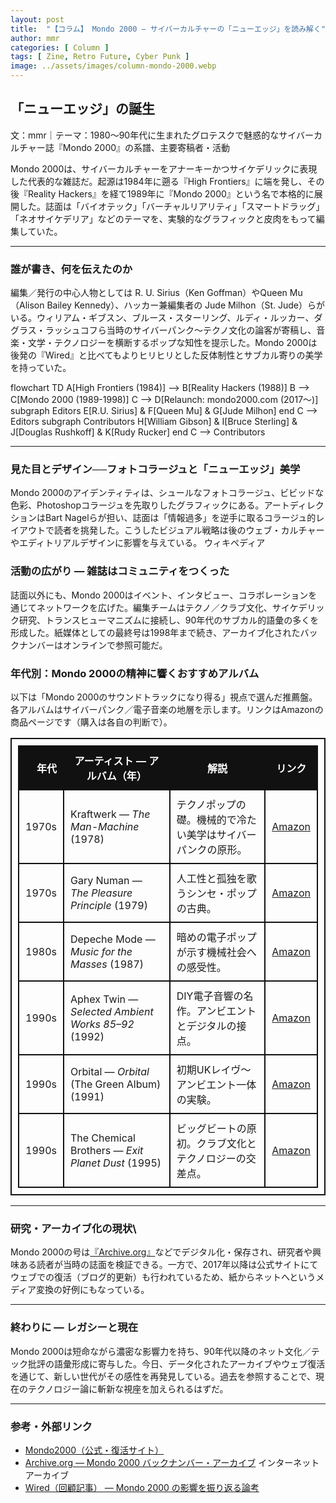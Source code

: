 ```yaml
---
layout: post
title:  "【コラム】 Mondo 2000 — サイバーカルチャーの「ニューエッジ」を読み解く"
author: mmr
categories: [ Column ]
tags: [ Zine, Retro Future, Cyber Punk ]
image: ../assets/images/column-mondo-2000.webp
---
```


##  「ニューエッジ」の誕生

文：mmr｜テーマ：1980〜90年代に生まれたグロテスクで魅惑的なサイバーカルチャー誌『Mondo 2000』の系譜、主要寄稿者・活動


Mondo 2000は、サイバーカルチャーをアナーキーかつサイケデリックに表現した代表的な雑誌だ。起源は1984年に遡る『High Frontiers』に端を発し、その後『Reality Hackers』を経て1989年に『Mondo 2000』という名で本格的に展開した。誌面は「バイオテック」「バーチャルリアリティ」「スマートドラッグ」「ネオサイケデリア」などのテーマを、実験的なグラフィックと皮肉をもって編集していた。



---

<style type="text/css">
table, td, th {
border: 2px #111 solid;
width: auto;
padding: 10px; 
}
th {
background-color: #111;
color: #fff;
}
</style>


### 誰が書き、何を伝えたのか

編集／発行の中心人物としては R. U. Sirius（Ken Goffman）やQueen Mu（Alison Bailey Kennedy）、ハッカー兼編集者の Jude Milhon（St. Jude）らがいる。ウィリアム・ギブスン、ブルース・スターリング、ルディ・ルッカー、ダグラス・ラッシュコフら当時のサイバーパンク〜テクノ文化の論客が寄稿し、音楽・文学・テクノロジーを横断するポップな知性を提示した。Mondo 2000は後発の『Wired』と比べてもよりヒリヒリとした反体制性とサブカル寄りの美学を持っていた。


<div class="mermaid">
flowchart TD
  A[High Frontiers (1984)] --> B[Reality Hackers (1988)]
  B --> C[Mondo 2000 (1989-1998)]
  C --> D[Relaunch: mondo2000.com (2017〜)]
  subgraph Editors
    E[R.U. Sirius] & F[Queen Mu] & G[Jude Milhon]
  end
  C --> Editors
  subgraph Contributors
    H[William Gibson] & I[Bruce Sterling] & J[Douglas Rushkoff] & K[Rudy Rucker]
  end
  C --> Contributors
</div>

---

### 見た目とデザイン──フォトコラージュと「ニューエッジ」美学

Mondo 2000のアイデンティティは、シュールなフォトコラージュ、ビビッドな色彩、Photoshopコラージュを先取りしたグラフィックにある。アートディレクションはBart Nagelらが担い、誌面は「情報過多」を逆手に取るコラージュ的レイアウトで読者を挑発した。こうしたビジュアル戦略は後のウェブ・カルチャーやエディトリアルデザインに影響を与えている。
ウィキペディア

### 活動の広がり — 雑誌はコミュニティをつくった

誌面以外にも、Mondo 2000はイベント、インタビュー、コラボレーションを通じてネットワークを広げた。編集チームはテクノ／クラブ文化、サイケデリック研究、トランスヒューマニズムに接続し、90年代のサブカル的語彙の多くを形成した。紙媒体としての最終号は1998年まで続き、アーカイブ化されたバックナンバーはオンラインで参照可能だ。


### 年代別：Mondo 2000の精神に響くおすすめアルバム

以下は「Mondo 2000のサウンドトラックになり得る」視点で選んだ推薦盤。各アルバムはサイバーパンク／電子音楽の地層を示します。リンクはAmazonの商品ページです（購入は各自の判断で）。


|    年代 | アーティスト  — アルバム（年）                                  | 解説                           | リンク                                                                                                |
| ----: | -------------------------------------------------- | ------------------------------ | -------------------------------------------------------------------------------------------------------- |
| 1970s | Kraftwerk — *The Man-Machine* (1978)               | テクノポップの礎。機械的で冷たい美学はサイバーパンクの原形。 | [Amazon](https://amzn.to/4pWutiS)                |
| 1970s | Gary Numan — *The Pleasure Principle* (1979)       | 人工性と孤独を歌うシンセ・ポップの古典。           | [Amazon](https://amzn.to/474r7CF) |
| 1980s | Depeche Mode — *Music for the Masses* (1987)       | 暗めの電子ポップが示す機械社会への感受性。          | [Amazon](https://amzn.to/4o4O7rc)               |
| 1990s | Aphex Twin — *Selected Ambient Works 85–92* (1992) | DIY電子音響の名作。アンビエントとデジタルの接点。     | [Amazon](https://amzn.to/4o1QwCR)      |
| 1990s | Orbital — *Orbital* (The Green Album) (1991)       | 初期UKレイヴ〜アンビエント一体の実験。           | [Amazon](https://amzn.to/4pLxGkZ)                 |
| 1990s | The Chemical Brothers — *Exit Planet Dust* (1995)  | ビッグビートの原初。クラブ文化とテクノロジーの交差点。    | [Amazon](https://amzn.to/48QjJMu)      |



---

### 研究・アーカイブ化の現状\

Mondo 2000の号は[『Archive.org』](https://archive.org/details/Mondo2000-Issue6?utm_source=chatgpt.com)などでデジタル化・保存され、研究者や興味ある読者が当時の誌面を検証できる。一方で、2017年以降は公式サイトにてウェブでの復活（ブログ的更新）も行われているため、紙からネットへというメディア変換の好例にもなっている。



---

### 終わりに — レガシーと現在

Mondo 2000は短命ながら濃密な影響力を持ち、90年代以降のネット文化／テック批評の語彙形成に寄与した。今日、データ化されたアーカイブやウェブ復活を通じて、新しい世代がその感性を再発見している。過去を参照することで、現在のテクノロジー論に斬新な視座を加えられるはずだ。

---

### 参考・外部リンク

- [Mondo2000（公式・復活サイト）](https://www.mondo2000.com/)
- [Archive.org — Mondo 2000 バックナンバー・アーカイブ](https://archive.org/details/Mondo2000-Issue6?utm_source=chatgpt.com)
インターネットアーカイブ
- [Wired（回顧記事） — Mondo 2000 の影響を振り返る論考](https://www.wired.com/2011/08/the-mondo-2000-new-edge-in-retrospect)